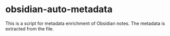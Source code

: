 # obsidian-auto-metadata
This is a script for metadata enrichment of Obsidian notes. The metadata is extracted from the file. 
